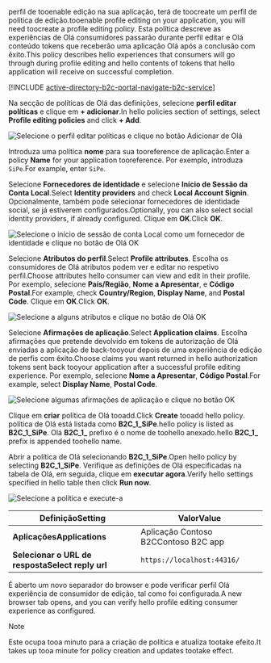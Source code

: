 <span data-ttu-id="3dd42-101">perfil de tooenable edição na sua aplicação, terá de toocreate um perfil de política de edição.</span><span class="sxs-lookup"><span data-stu-id="3dd42-101">tooenable profile editing on your application, you will need toocreate a profile editing policy.</span></span> <span data-ttu-id="3dd42-102">Esta política descreve as experiências de Olá consumidores passarão durante perfil editar e Olá conteúdo tokens que receberão uma aplicação Olá após a conclusão com êxito.</span><span class="sxs-lookup"><span data-stu-id="3dd42-102">This policy describes hello experiences that consumers will go through during profile editing and hello contents of tokens that hello application will receive on successful completion.</span></span>

[!INCLUDE [active-directory-b2c-portal-navigate-b2c-service](active-directory-b2c-portal-navigate-b2c-service.md)]

<span data-ttu-id="3dd42-103">Na secção de políticas de Olá das definições, selecione **perfil editar políticas** e clique em **+ adicionar**.</span><span class="sxs-lookup"><span data-stu-id="3dd42-103">In hello policies section of settings, select **Profile editing policies** and click **+ Add**.</span></span>

![Selecione o perfil editar políticas e clique no botão Adicionar de Olá](media/active-directory-b2c-create-profile-editing-policy/add-b2c-editing-policy.png)

<span data-ttu-id="3dd42-105">Introduza uma política **nome** para sua tooreference de aplicação.</span><span class="sxs-lookup"><span data-stu-id="3dd42-105">Enter a policy **Name** for your application tooreference.</span></span> <span data-ttu-id="3dd42-106">Por exemplo, introduza `SiPe`.</span><span class="sxs-lookup"><span data-stu-id="3dd42-106">For example, enter `SiPe`.</span></span>

<span data-ttu-id="3dd42-107">Selecione **Fornecedores de identidade** e selecione **Início de Sessão da Conta Local**.</span><span class="sxs-lookup"><span data-stu-id="3dd42-107">Select **Identity providers** and check **Local Account Signin**.</span></span> <span data-ttu-id="3dd42-108">Opcionalmente, também pode selecionar fornecedores de identidade social, se já estiverem configurados.</span><span class="sxs-lookup"><span data-stu-id="3dd42-108">Optionally, you can also select social identity providers, if already configured.</span></span> <span data-ttu-id="3dd42-109">Clique em **OK**.</span><span class="sxs-lookup"><span data-stu-id="3dd42-109">Click **OK**.</span></span>

![Selecione o início de sessão de conta Local como um fornecedor de identidade e clique no botão de Olá OK](media/active-directory-b2c-create-profile-editing-policy/add-b2c-editing-identity-providers.png)

<span data-ttu-id="3dd42-111">Selecione **Atributos do perfil**.</span><span class="sxs-lookup"><span data-stu-id="3dd42-111">Select **Profile attributes**.</span></span> <span data-ttu-id="3dd42-112">Escolha os consumidores de Olá atributos podem ver e editar no respetivo perfil.</span><span class="sxs-lookup"><span data-stu-id="3dd42-112">Choose attributes hello consumer can view and edit in their profile.</span></span> <span data-ttu-id="3dd42-113">Por exemplo, selecione **País/Região**, **Nome a Apresentar**, e **Código Postal**.</span><span class="sxs-lookup"><span data-stu-id="3dd42-113">For example, check **Country/Region**, **Display Name**, and **Postal Code**.</span></span> <span data-ttu-id="3dd42-114">Clique em **OK**.</span><span class="sxs-lookup"><span data-stu-id="3dd42-114">Click **OK**.</span></span>

![Selecione a alguns atributos e clique no botão de Olá OK](media/active-directory-b2c-create-profile-editing-policy/add-b2c-editing-attributes.png)

<span data-ttu-id="3dd42-116">Selecione **Afirmações de aplicação**.</span><span class="sxs-lookup"><span data-stu-id="3dd42-116">Select **Application claims**.</span></span> <span data-ttu-id="3dd42-117">Escolha afirmações que pretende devolvido em tokens de autorização de Olá enviadas a aplicação de back-tooyour depois de uma experiência de edição de perfis com êxito.</span><span class="sxs-lookup"><span data-stu-id="3dd42-117">Choose claims you want returned in hello authorization tokens sent back tooyour application after a successful profile editing experience.</span></span> <span data-ttu-id="3dd42-118">Por exemplo, selecione **Nome a Apresentar**, **Código Postal**.</span><span class="sxs-lookup"><span data-stu-id="3dd42-118">For example, select **Display Name**, **Postal Code**.</span></span>

![Selecione algumas afirmações de aplicação e clique no botão OK](media/active-directory-b2c-create-profile-editing-policy/add-b2c-editing-application-claims.png)

<span data-ttu-id="3dd42-120">Clique em **criar** política de Olá tooadd.</span><span class="sxs-lookup"><span data-stu-id="3dd42-120">Click **Create** tooadd hello policy.</span></span> <span data-ttu-id="3dd42-121">política de Olá está listada como **B2C_1_SiPe**.</span><span class="sxs-lookup"><span data-stu-id="3dd42-121">hello policy is listed as **B2C_1_SiPe**.</span></span> <span data-ttu-id="3dd42-122">Olá **B2C_1_** prefixo é o nome de toohello anexado.</span><span class="sxs-lookup"><span data-stu-id="3dd42-122">hello **B2C_1_** prefix is appended toohello name.</span></span>

<span data-ttu-id="3dd42-123">Abrir a política de Olá selecionando **B2C_1_SiPe**.</span><span class="sxs-lookup"><span data-stu-id="3dd42-123">Open hello policy by selecting **B2C_1_SiPe**.</span></span> <span data-ttu-id="3dd42-124">Verifique as definições de Olá especificadas na tabela de Olá, em seguida, clique em **executar agora**.</span><span class="sxs-lookup"><span data-stu-id="3dd42-124">Verify hello settings specified in hello table then click **Run now**.</span></span>

![Selecione a política e execute-a](media/active-directory-b2c-create-profile-editing-policy/run-b2c-editing-policy.png)

| <span data-ttu-id="3dd42-126">Definição</span><span class="sxs-lookup"><span data-stu-id="3dd42-126">Setting</span></span>      | <span data-ttu-id="3dd42-127">Valor</span><span class="sxs-lookup"><span data-stu-id="3dd42-127">Value</span></span>  |
| ------------ | ------ |
| <span data-ttu-id="3dd42-128">**Aplicações**</span><span class="sxs-lookup"><span data-stu-id="3dd42-128">**Applications**</span></span> | <span data-ttu-id="3dd42-129">Aplicação Contoso B2C</span><span class="sxs-lookup"><span data-stu-id="3dd42-129">Contoso B2C app</span></span> |
| <span data-ttu-id="3dd42-130">**Selecionar o URL de resposta**</span><span class="sxs-lookup"><span data-stu-id="3dd42-130">**Select reply url**</span></span> | `https://localhost:44316/` |

<span data-ttu-id="3dd42-131">É aberto um novo separador do browser e pode verificar perfil Olá experiência de consumidor de edição, tal como foi configurada.</span><span class="sxs-lookup"><span data-stu-id="3dd42-131">A new browser tab opens, and you can verify hello profile editing consumer experience as configured.</span></span>

> [!NOTE]
> <span data-ttu-id="3dd42-132">Este ocupa tooa minuto para a criação de política e atualiza tootake efeito.</span><span class="sxs-lookup"><span data-stu-id="3dd42-132">It takes up tooa minute for policy creation and updates tootake effect.</span></span>
>
